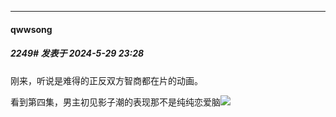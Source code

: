﻿
*****

####  qwwsong  
##### 2249#       发表于 2024-5-29 23:28

刚来，听说是难得的正反双方智商都在片的动画。

看到第四集，男主初见影子潮的表现那不是纯纯恋爱脑<img src="https://static.saraba1st.com/image/smiley/face2017/067.png" referrerpolicy="no-referrer">

